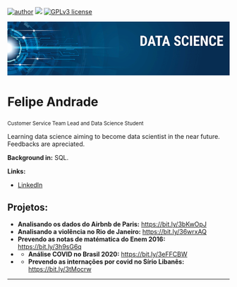 [![author](https://img.shields.io/badge/Author-andrade--adsf-orange)](https://www.linkedin.com/in/ads-felipe) [![](https://img.shields.io/badge/python-3.7+-blue.svg)](https://www.python.org/downloads/release/python-365/) [![GPLv3 license](https://img.shields.io/badge/contributions-welcome-brightgreen.svg?style=flat)](https://github.com/andrade-adsf/data_science/issues)

<p align="center">
  <img src="banner.png" >
</p>

# Felipe Andrade
<sub>Customer Service Team Lead and Data Science Student</sub>

Learning data science aiming to become data scientist in the near future. Feedbacks are apreciated.

**Background in:** SQL.

**Links:**
* [LinkedIn](https://www.linkedin.com/in/ads-felipe)


## Projetos:

* **Analisando os dados do Airbnb de Paris:** https://bit.ly/3bKwOpJ
* **Analisando a violência no Rio de Janeiro:** https://bit.ly/36wrxAQ
* **Prevendo as notas de matématica do Enem 2016:** https://bit.ly/3h9sG6q
* * **Análise COVID no Brasil 2020:** https://bit.ly/3eFFCBW
* * **Prevendo as internações por covid no Sírio Libanês:** https://bit.ly/3tMocrw
---




